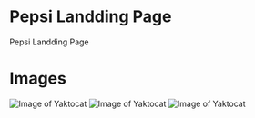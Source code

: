 # Pepsi Landding Page
 Pepsi Landding Page

 # Images
 ![Image of Yaktocat](https://github.com/diegocosta-dev/WebDesign/PepsiLandingPage/images/GitImage/01)
 ![Image of Yaktocat](https://github.com/diegocosta-dev/WebDesign/PepsiLandingPage/images/GitImage/02)
 ![Image of Yaktocat](https://github.com/diegocosta-dev/WebDesign/PepsiLandingPage/images/GitImage/03)